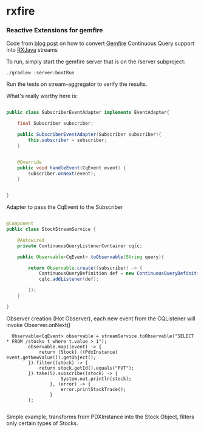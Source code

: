 # rxfire
### Reactive Extensions for gemfire

Code from [blog post](http://vcc.devguild.us/blog/2015/04/07/rxfire-gemfire-meets-rx/) on how to convert [Gemfire](http://pivotal.io/big-data/pivotal-gemfire) Continuous Query support into [RXJava](https://github.com/ReactiveX/RxJava) streams

To run, simply start the gemfire server that is on the /server subproject:

```
./gradlew :server:bootRun
```

Run the tests on stream-aggregator to verify the results.

What's really worthy here is:

``` java 

public class SubscriberEventAdapter implements EventAdapter{

    final Subscriber subscriber;

    public SubscriberEventAdapter(Subscriber subscriber){
        this.subscriber = subscriber;
    }


    @Override
    public void handleEvent(CqEvent event) {
        subscriber.onNext(event);
    }


}
```

Adapter to pass the CqEvent to the Subscriber

``` java

@Component
public class StockStreamService {

    @Autowired
    private ContinuousQueryListenerContainer cqlc;

    public Observable<CqEvent> toObservable(String query){

        return Observable.create((subscriber) -> {
            ContinuousQueryDefinition def = new ContinuousQueryDefinition(query, new ContinuousQueryListenerAdapter(new SubscriberEventAdapter(subscriber)));
            cqlc.addListener(def);

        });
    }

}

```

Observer creation (Hot Observer), each new event from the CQListener will invoke Observer.onNext()

```
  Observable<CqEvent> observable = streamService.toObservable("SELECT * FROM /stocks t where t.value > 1");
        observable.map((event) -> {
            return (Stock) ((PdxInstance) event.getNewValue()).getObject();
        }).filter((stock) -> {
            return stock.getId().equals("PVT");
        }).take(5).subscribe((stock) -> {
                    System.out.println(stock);
                }, (error) -> {
                    error.printStackTrace();
                }
        );


```

Simple example, transforms from PDXInstance into the Stock Object, filters only certain types of Stocks. 



